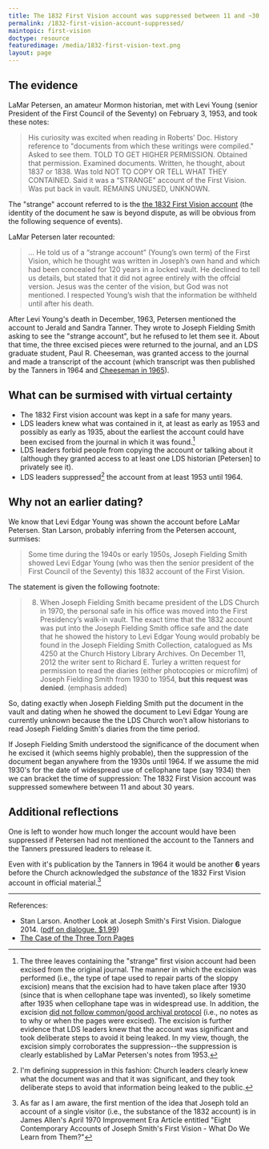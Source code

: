 ```yaml
---
title: The 1832 First Vision account was suppressed between 11 and ~30 years
permalink: /1832-first-vision-account-suppressed/
maintopic: first-vision
doctype: resource
featuredimage: /media/1832-first-vision-text.png
layout: page
---
```


## The evidence

LaMar Petersen, an amateur Mormon historian, met with Levi Young (senior President of the First Council of the Seventy) on February 3, 1953, and took these notes:

> His curiosity was excited when reading in Roberts’ Doc. History reference to "documents from which these writings were compiled." Asked to see them. TOLD TO GET HIGHER PERMISSION. Obtained that permission. Examined documents. Written, he thought, about 1837 or 1838. Was told NOT TO COPY OR TELL WHAT THEY CONTAINED. Said it was a “STRANGE” account of the First Vision. Was put back in vault. REMAINS UNUSED, UNKNOWN.

The "strange" account referred to is the [the 1832 First Vision account](http://josephsmithpapers.org/paperSummary/letterbook-1?dm=image-and-text&zm=zoom-inner&tm=expanded&p=9&s=undefined&sm=none#!/paperSummary/letterbook-1&p=9) (the identity of the document he saw is beyond dispute, as will be obvious from the following sequence of events).

LaMar Petersen later recounted:

>  ... He told us of a “strange account” (Young’s own term) of the First Vision, which he thought was written in Joseph’s own hand and which had been concealed for 120 years in a locked vault. He declined to tell us details, but stated that it did not agree entirely with the offcial version. Jesus was the center of the vision, but God was not mentioned. I respected Young’s wish that the information be withheld until after his death.

After Levi Young's death in December, 1963, Petersen mentioned the account to Jerald and Sandra Tanner.  They wrote to Joseph Fielding Smith asking to see the "strange account", but he refused to let them see it.  About that time, the three excised pieces were returned to the journal, and an LDS graduate student, Paul R. Cheeseman, was granted access to the journal and made a transcript of the account (which transcript was then published by the Tanners in 1964 and [Cheeseman in 1965](http://scholarsarchive.byu.edu/etd/4590/)).

## What can be surmised with virtual certainty

* The 1832 First vision account was kept in a safe for many years.
* LDS leaders knew what was contained in it, at least as early as 1953 and possibly as early as 1935, about the earliest the account could have been excised from the journal in which it was found.[^excision]
* LDS leaders forbid people from copying the account or talking about it (although they granted access to at least one LDS historian [Petersen] to privately see it).
* LDS leaders suppressed[^suppressed] the account from at least 1953 until 1964.

## Why not an earlier dating?

We know that Levi Edgar Young was shown the account before LaMar Petersen.  Stan Larson, probably inferring from the Petersen account, surmises:

> Some time during the 1940s or early 1950s, Joseph Fielding Smith showed Levi Edgar Young (who was then the senior president of the First Council of the Seventy) this 1832 account of the First Vision.

The statement is given the following footnote:

> 8. When Joseph Fielding Smith became president of the LDS Church in 1970, the personal safe in his office was moved into the First Presidency’s walk-in vault. The exact time that the 1832 account was put into the Joseph Fielding Smith office safe and the date that he showed the history to Levi Edgar Young would probably be found in the Joseph Fielding Smith Collection, catalogued as Ms 4250 at the Church History Library Archives. On December 11, 2012 the writer sent to Richard E. Turley a written request for permission to read the diaries (either photocopies or microfilm) of Joseph Fielding Smith from 1930 to 1954, **but this request was denied**. (emphasis added)

So, dating exactly when Joseph Fielding Smith put the document in the vault and dating when he showed the document to Levi Edgar Young are currently unknown because the the LDS Church won't allow historians to read Joseph Fielding Smith's diaries from the time period.

If Joseph Fielding Smith understood the significance of the document when he excised it (which seems highly probable), then the suppression of the document began anywhere from the 1930s until 1964.  If we assume the mid 1930's for the date of widespread use of cellophane tape (say 1934) then we can bracket the time of suppression: The 1832 First Vision account was suppressed somewhere between 11 and about 30 years.

## Additional reflections

One is left to wonder how much longer the account would have been suppressed if Petersen had not mentioned the account to the Tanners and the Tanners pressured leaders to release it.

Even with it's publication by the Tanners in 1964 it would be another **6** years before the Church acknowledged the *substance* of the 1832 First Vision account in official material.[^nextmention]

---

References:

* Stan Larson.  Another Look at Joseph Smith's First Vision. Dialogue 2014.  ([pdf on dialogue, $1.99](https://www.dialoguejournal.com/archive/dialogue-premium-content/premium-digital-articles-vol-47-num-2-summer-2014/))
* [The Case of the Three Torn Pages](https://docs.google.com/file/d/0B46d9-tC8xTAOWdaek56WTdYZVU/preview?pli=1)

[^excision]: The three leaves containing the "strange" first vision account had been excised from the original journal.  The manner in which the excision was performed (i.e., the type of tape used to repair parts of the sloppy excision) means that the excision had to have taken place after 1930 (since that is when cellophane tape was invented), so likely sometime after 1935 when cellophane tape was in widespread use.  In addition, the excision [did not follow common/good archival protocol](https://www.dialoguejournal.com/2014/online-letter-to-the-editor-regarding-stan-larsons-summer-2014-article/) (i.e., no notes as to why or when the pages were excised).  The excision is further evidence that LDS leaders knew that the account was significant and took deliberate steps to avoid it being leaked.  In my view, though, the excision simply corroborates the suppression--the suppression is clearly established by LaMar Petersen's notes from 1953.

[^suppressed]: I'm defining suppression in this fashion: Church leaders clearly knew what the document was and that it was significant, and they took deliberate steps to avoid that information being leaked to the public.

[^nextmention]: As far as I am aware, the first mention of the idea that Joseph told an account of a single visitor (i.e., the substance of the 1832 account) is in James Allen's April 1970 Improvement Era Article entitled "Eight Contemporary Accounts of Joseph Smith's First Vision - What Do We Learn from Them?"
